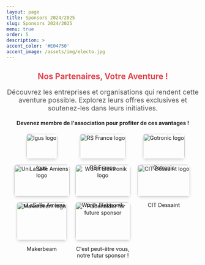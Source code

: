 ```yaml
---
layout: page
title: Sponsors 2024/2025
slug: Sponsors 2024/2025
menu: true
order: 5
description: >
accent_color: '#E04750'
accent_image: /assets/img/electo.jpg
---
```


<div style="text-align: center; margin-bottom: 20px;">
  <h2 style="color: #E04750;">Nos Partenaires, Votre Aventure !</h2>
  <p style="font-size: 1.1rem; color: #555;">Découvrez les entreprises et organisations qui rendent cette aventure possible. Explorez leurs offres exclusives et soutenez-les dans leurs initiatives.</p>
</div>

<div style="text-align: center"><strong>Devenez membre de l'association pour profiter de ces avantages !</strong></div> 

<!--ALL SPONSORS-->
<div class="container">
  <!-- Sponsor: Igus -->
  <div class="image-container">
    <a href="javascript:void(0);" onclick="openModal('modal-igus')">
      <img src="/assets/img/sponsors/IGUS.jpg" alt="Igus logo" class="sponsor-img">
    </a>
    <p>Igus</p>
  </div>

  <!-- Sponsor: RS -->
  <div class="image-container">
    <a href="javascript:void(0);" onclick="openModal('modal-rs')">
      <img src="/assets/img/sponsors/RS.png" alt="RS France logo" class="sponsor-img">
    </a>
    <p>RS France</p>
  </div>

  <!-- Sponsor: Gotronic -->
  <div class="image-container">
    <a href="javascript:void(0);" onclick="openModal('modal-gotronic')">
      <img src="/assets/img/sponsors/GOTRONIC.png" alt="Gotronic logo" class="sponsor-img">
    </a>
    <p>Gotronic</p>
  </div>

  <!-- Sponsor: UniLaSalle -->
  <div class="image-container">
    <a href="javascript:void(0);" onclick="openModal('modal-unilasalle')">
      <img src="/assets/img/sponsors/Unilasalle.png" alt="UniLaSalle Amiens logo" class="sponsor-img">
    </a>
    <p>UniLaSalle Amiens</p>
  </div>

  <!-- Sponsor: Würth Elektronik -->
  <div class="image-container">
    <a href="javascript:void(0);" onclick="openModal('modal-wurth')">
      <img src="/assets/img/sponsors/Wurth_Elek.png" alt="Würth Elektronik logo" class="sponsor-img">
    </a>
    <p>Würth Elektronik</p>
  </div>

  <!-- Sponsor: CIT Dessaint -->
  <div class="image-container">
    <a href="javascript:void(0);" onclick="openModal('modal-cit')">
      <img src="/assets/img/sponsors/citdessaint.jpg" alt="CIT Dessaint logo" class="sponsor-img">
    </a>
    <p>CIT Dessaint</p>
  </div>

  <!-- Sponsor: Makerbeam -->
  <div class="image-container">
    <a href="javascript:void(0);" onclick="openModal('modal-makerbeam')">
      <img src="/assets/img/sponsors/logo-makerbeam.png" alt="Makerbeam logo" class="sponsor-img">
    </a>
    <p>Makerbeam</p>
  </div>

  <!-- Placeholder for Future Sponsor -->
  <div class="image-container">
    <a href="javascript:void(0);" onclick="openModal('modal-future')">
      <img src="/assets/img/sponsors/i-need-you.jpg" alt="Placeholder for future sponsor" class="sponsor-img">
    </a>
    <p>C'est peut-être vous, notre futur sponsor !</p>
  </div>
</div>

<!-- ALL MODALS -->
<!--IGUS-->
<div id="modal-igus" class="modal">
  <div class="modal-content">
    <span class="close" onclick="closeModal('modal-igus')">&times;</span>
    <h2>Igus 
      <span class="year-bubble">2023</span>
      <span class="year-bubble">2024</span>
      <span class="year-bubble">2025</span>
    </h2>
    <p style="font-size: 14px; text-align: justify;">
      Igus est un fabricant et distributeur allemand de produits techniques en plastiques haute performance, incluant des paliers lisses en plastique, des composants robotiques, des produits imprimés en 3D et des roulements à billes.
    </p>
    <p><strong>Site web:</strong> <a href="https://www.igus.fr/" target="_blank">Visitez leur site</a></p>
    <p><strong>Instagram:</strong> <a href="https://www.instagram.com/igus_france/?utm_source=ig_web_button_share_sheet" target="_blank">Suivez-les</a></p>
    <p><strong>LinkedIn:</strong> <a href="https://www.linkedin.com/company/igus-france/" target="_blank">Rejoignez-les</a></p>
    <hr style="border: 1px solid #f2f2f2; margin: 5px 0;">
    <h2 style="margin-top: 3px;">Avantages proposés :</h2>
    <ul>
      <li style="font-size: 14px;">Possibilité de Stage de Fin d'Etude/Stage PFE</li>
      <li style="font-size: 14px;">Envoie de Produits (Echantillons)</li>
    </ul>
  </div>
</div>

<!--RS-->
<div id="modal-rs" class="modal">
  <div class="modal-content">
    <span class="close" onclick="closeModal('modal-rs')">&times;</span>
    <h2>RS Components
      <span class="year-bubble">2023</span>
      <span class="year-bubble">2024</span>
      <span class="year-bubble">2025</span>
    </h2>
    <p style="font-size: 14px; text-align: justify;">
      RS Components, devenu RS Group, est un distributeur mondial de composants électroniques, électriques et industriels. Fondée en 1937, l’entreprise propose une large gamme de produits pour l’ingénierie et la maintenance, avec un fort accent sur l’innovation et la durabilité.
    </p>
    <p><strong>Site web:</strong> <a href="https://fr.rs-online.com/web/" target="_blank">Visitez leur site</a></p>
    <p><strong>Instagram:</strong> <a href="https://www.instagram.com/wearersgroup/" target="_blank">Suivez-les</a></p>
    <p><strong>LinkedIn:</strong> <a href="https://www.linkedin.com/company/rs-france/" target="_blank">Rejoignez-les</a></p>
    <hr style="border: 1px solid #f2f2f2; margin: 5px 0;">
    <h2 style="margin-top: 3px;">Avantages proposés :</h2>
    <ul>
      <li style="font-size: 14px;">Envoie de Produits</li>
    </ul>
  </div>
</div>

<!--Gotronic-->
<div id="modal-gotronic" class="modal">
  <div class="modal-content">
    <span class="close" onclick="closeModal('modal-gotronic')">&times;</span>
    <h2>Gotronic
      <span class="year-bubble">2023</span>
      <span class="year-bubble">2024</span>
      <span class="year-bubble">2025</span>
    </h2>
    <p style="font-size: 14px; text-align: justify;">
      Gotronic est un distributeur français spécialisé en électronique et robotique. Il propose une large gamme de composants, kits et équipements pour les amateurs, les étudiants et les professionnels, avec un focus sur l’éducation et les projets DIY.
    </p>
    <p><strong>Site web:</strong> <a href="https://www.gotronic.fr/" target="_blank">Visitez leur site</a></p>
    <p><strong>Instagram:</strong> <a href="https://www.instagram.com/wearersgroup/" target="_blank">Suivez-les</a></p>
    <p><strong>LinkedIn:</strong> <a href="https://www.linkedin.com/company/rs-france/" target="_blank">Rejoignez-les</a></p>
    <hr style="border: 1px solid #f2f2f2; margin: 5px 0;">
  </div>
</div>

<!--Unilasalle Amiens-->
<div id="modal-unilasalle" class="modal">
  <div class="modal-content">
    <span class="close" onclick="closeModal('modal-unilasalle')">&times;</span>
    <h2>Unilasalle Amiens
      <span class="year-bubble">2023</span>
      <span class="year-bubble">2024</span>
      <span class="year-bubble">2025</span>
    </h2>
    <p style="font-size: 14px; text-align: justify;">
      UniLaSalle Amiens, anciennement ESIEE-Amiens, est une école d’ingénieurs axée sur l’énergie, le numérique et l’industrie 4.0. Elle propose des formations innovantes en automatisation, bâtiments intelligents et objets connectés.
    </p>
    <p><strong>Site web:</strong> <a href="https://www.unilasalle-amiens.fr/" target="_blank">Visitez leur site</a></p>
    <p><strong>Instagram:</strong> <a href="https://www.instagram.com/unilasalle.amiens?utm_source=ig_web_button_share_sheet&igsh=ZDNlZDc0MzIxNw==" target="_blank">Suivez-les</a></p>
    <p><strong>LinkedIn:</strong> <a href="https://www.linkedin.com/school/unilasalle-amiens/posts/?feedView=all" target="_blank">Rejoignez-les</a></p>
    <hr style="border: 1px solid #f2f2f2; margin: 5px 0;">
  </div>
</div>

<!--Wurth Electronic-->
<div id="modal-wurth" class="modal">
  <div class="modal-content">
    <span class="close" onclick="closeModal('modal-wurth')">&times;</span>
    <h2>Würth Electronic
      <span class="year-bubble">2023</span>
      <span class="year-bubble">2024</span>
      <span class="year-bubble">2025</span>
    </h2>
    <p style="font-size: 14px; text-align: justify;">
      Würth Elektronik est un fabricant de composants électroniques et électromécaniques, reconnu pour ses inductances, connecteurs et solutions d'alimentation. L'entreprise offre des produits en stock avec un service client global et un soutien local efficace.
    </p>
    <p><strong>Site web:</strong> <a href="https://www.we-online.com/en/special/country/france" target="_blank">Visitez leur site</a></p>
    <p><strong>Youtube :</strong> <a href="https://www.youtube.com/playlist?list=PLZJdRX1BvL0wxOIvDZkidxQUCilb2a0Qf" target="_blank">Suivez-les</a></p>
    <p><strong>LinkedIn:</strong> <a href="https://www.linkedin.com/company/wuerth-elektronik-france/" target="_blank">Rejoignez-les</a></p>
    <hr style="border: 1px solid #f2f2f2; margin: 5px 0;">
        <h2 style="margin-top: 3px;">Avantages proposés :</h2>
    <ul>
      <li style="font-size: 14px;">Séminaires</li>
      <li style="font-size: 14px;">Envoie de Produits</li>
    </ul>
  </div>
</div>

<!--CIT Dessaint-->
<div id="modal-cit" class="modal">
  <div class="modal-content">
    <span class="close" onclick="closeModal('modal-cit')">&times;</span>
    <h2>CIT Dessaint
      <span class="year-bubble">2023</span>
      <span class="year-bubble">2024</span>
      <span class="year-bubble">2025</span>
    </h2>
    <p style="font-size: 14px; text-align: justify;">
      CIT Dessaint, basé à Amiens, est un expert en impression et confection textile, labellisé « Origine France Garantie ». L’entreprise se distingue par la sublimation textile et la production de vêtements sportifs, ainsi que d’étoffes pour la haute couture et le spectacle.
    </p>
    <p><strong>Site web:</strong> <a href="https://citdessaint.com/" target="_blank">Visitez leur site</a></p>
    <p><strong>Instagram :</strong> <a href="https://www.instagram.com/citdessaint/" target="_blank">Suivez-les</a></p>
    <p><strong>LinkedIn:</strong> <a href="https://www.linkedin.com/company/cit-dessaint/?originalSubdomain=fr" target="_blank">Rejoignez-les</a></p>
    <hr style="border: 1px solid #f2f2f2; margin: 5px 0;">
  </div>
</div>

<!--Makerbeam-->
<div id="modal-makerbeam" class="modal">
  <div class="modal-content">
    <span class="close" onclick="closeModal('modal-makerbeam')">&times;</span>
    <h2>Makerbeam
      <span class="year-bubble">2023</span>
      <span class="year-bubble">2024</span>
      <span class="year-bubble">2025</span>
    </h2>
    <p style="font-size: 14px; text-align: justify;">
     MakerBeam propose des systèmes de construction modulaires en aluminium, idéaux pour le prototypage, la robotique et les projets électroniques, offrant durabilité et facilité d'assemblage​
    </p>
    <p><strong>Site web:</strong> <a href="https://www.makerbeam.com/" target="_blank">Visitez leur site</a></p>
    <p><strong>Instagram :</strong> <a href="https://www.instagram.com/makerbeam?utm_source=ig_web_button_share_sheet&igsh=ZDNlZDc0MzIxNw==" target="_blank">Suivez-les</a></p>
    <p><strong>LinkedIn:</strong> <a href="https://www.linkedin.com/company/makerbeam/" target="_blank">Rejoignez-les</a></p>
    <hr style="border: 1px solid #f2f2f2; margin: 5px 0;">
  </div>
</div>


<!-- Invitation pour de nouveaux sponsors -->
<div id="modal-future" class="modal">
  <div class="modal-content">
    <span class="close" onclick="closeModal('modal-future')">&times;</span>
    <h3>Rejoignez-nous en tant que sponsor !</h3>
    <p style="font-size: 14px; text-align: justify;">
      Devenez partenaire d’un projet innovant et touchez une audience passionnée par la technologie, le prototypage et l'innovation. Ensemble, nous pouvons construire des solutions impactantes pour demain.
    </p>
    <p><strong>Pourquoi devenir sponsor ?</strong></p>
    <ul style="font-size: 14px; text-align: justify; padding-left: 20px;">
      <li>Visibilité auprès d'une communauté active et engagée.</li>
      <li>Opportunités de collaborations technologiques.</li>
      <li>Renforcement de votre image en soutenant des projets éducatifs et innovants.</li>
    </ul>
    <p style="font-size: 14px; text-align: justify;">
      Intéressé ? Contactez-nous via notre <a href="mailto:unimakers.amiens@asso.unilasalle.fr" target="_blank">adresse email</a> ou suivez-nous sur nos réseaux sociaux pour plus d’informations.
    </p>
    </div>
  </div>


<!-- Modal CSS & Transition -->
<style>
.year-bubble {
  background-color: #E04750; 
  color: white;
  border-radius: 12px;
  padding: 4px 8px;
  font-size: 12px; 
  font-weight: bold;
  margin-left: 10px; 
  vertical-align: middle;
  box-shadow: 0 2px 4px rgba(0, 0, 0, 0.1); 
  text-align: center; 
}

.year-bubble:hover {
  background-color: #c7373b;
}

.container {
  display: grid;
  grid-template-columns: repeat(3, 1fr);  
  gap: 15px;
  padding: 20px;
  justify-items: center;
}

.image-container {
  text-align: center;
  transition: transform 0.3s ease;
}

.image-container:hover {
  transform: scale(1.05);
}

.sponsor-img {
  width: 100%;
  height: auto;
  border-radius: 8px;
  box-shadow: 0 4px 6px rgba(0, 0, 0, 0.1);
  transition: transform 0.3s ease;
}

.sponsor-img:hover {
  transform: scale(1.1);
}

.modal {
  display: none;
  position: fixed;
  top: 0;
  left: 0;
  width: 100%;
  height: 100%;
  background-color: rgba(20, 0, 0, 0.6);
  z-index: 1000;
  justify-content: center;
  align-items: center;
  animation: fadeIn 0.3s ease-in-out;
}

.modal-content {
  background-color: white;
  padding: 30px;
  border-radius: 8px;
  max-width: 500px;
  width: 90%;
  box-shadow: 0 4px 6px rgba(0, 0, 0, 0.2);
  position: relative;
  animation: zoomIn 0.3s ease-in-out;
}

.close {
  font-size: 28px;
  font-weight: bold;
  position: absolute;
  top: 10px;
  right: 20px;
  color: #aaa;
}

.close:hover, .close:focus {
  color: black;
  cursor: pointer;
}

@keyframes fadeIn {
  from { opacity: 0; }
  to { opacity: 1; }
}

@keyframes zoomIn {
  from { transform: scale(0.7); }
  to { transform: scale(1); }
}

@media (max-width: 768px) {
  .container {
    grid-template-columns: 1fr; 
  }
}

.no-scroll {
  overflow: hidden;
  height: 100%;
}
</style>

<script>
function openModal(modalId) {
  document.getElementById(modalId).style.display = 'flex';
  document.body.classList.add('no-scroll');
}

function closeModal(modalId) {
  document.getElementById(modalId).style.display = 'none';
  document.body.classList.remove('no-scroll');
}
</script>